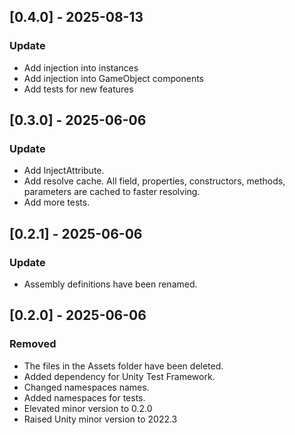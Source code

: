 ## [0.4.0] - 2025-08-13
### Update
- Add injection into instances
- Add injection into GameObject components
- Add tests for new features

## [0.3.0] - 2025-06-06
### Update
- Add InjectAttribute.
- Add resolve cache. All field, properties, constructors, methods, parameters are cached to faster resolving.
- Add more tests.

## [0.2.1] - 2025-06-06
### Update
- Assembly definitions have been renamed.

## [0.2.0] - 2025-06-06
### Removed
- The files in the Assets folder have been deleted.
- Added dependency for Unity Test Framework.
- Changed namespaces names.
- Added namespaces for tests.
- Elevated minor version to 0.2.0
- Raised Unity minor version to 2022.3